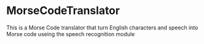 # MorseCodeTranslator
This is a Morse Code translator that turn English characters and speech into Morse code useing the
speech recognition module
